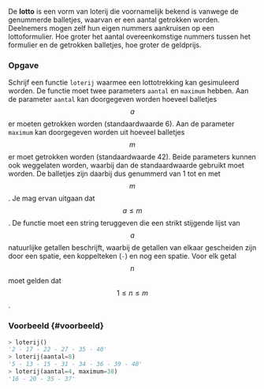 De **lotto** is een vorm van loterij die voornamelijk bekend is vanwege de genummerde balletjes, waarvan er een aantal getrokken worden. Deelnemers mogen zelf hun eigen nummers aankruisen op een lottoformulier. Hoe groter het aantal overeenkomstige nummers tussen het formulier en de getrokken balletjes, hoe groter de geldprijs.

### Opgave

Schrijf een functie `loterij` waarmee een lottotrekking kan gesimuleerd worden. De functie moet twee parameters `aantal` en `maximum` hebben. Aan de parameter `aantal` kan doorgegeven worden hoeveel balletjes $$a$$ er moeten getrokken worden (standaardwaarde 6). Aan de parameter `maximum` kan doorgegeven worden uit hoeveel balletjes $$m$$ er moet getrokken worden (standaardwaarde 42). Beide parameters kunnen ook weggelaten worden, waarbij dan de standaardwaarde gebruikt moet worden. De balletjes zijn daarbij dus genummerd van 1 tot en met $$m$$. Je mag ervan uitgaan dat $$a \leq m$$. De functie moet een string teruggeven die een strikt stijgende lijst van $$a$$ natuurlijke getallen beschrijft, waarbij de getallen van elkaar gescheiden zijn door een spatie, een koppelteken (`-`) en nog een spatie. Voor elk getal $$n$$ moet gelden dat $$1 \leq n \leq m$$.

### Voorbeeld {#voorbeeld}

```python
> loterij()
'2 - 17 - 22 - 27 - 35 - 40'
> loterij(aantal=8)
'5 - 13 - 15 - 31 - 34 - 36 - 39 - 40'
> loterij(aantal=4, maximum=38)
'16 - 20 - 35 - 37'
```
